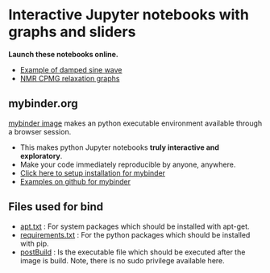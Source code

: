 # Interactive Jupyter notebooks with graphs and sliders
**Launch these notebooks online.**

* [Example of damped sine wave](https://mybinder.org/v2/gh/tlinnet/mybinder_relax/master?filepath=plot_sin.ipynb)
* [NMR CPMG relaxation graphs](https://mybinder.org/v2/gh/tlinnet/mybinder_relax/master?filepath=CPMG_NMR_relax_interactive.ipynb)

## mybinder.org
[mybinder image](https://mybinder.org) makes an python executable environment available through a browser session. 

* This makes python Jupyter notebooks **truly interactive and exploratory**. 
* Make your code immediately reproducible by anyone, anywhere.
* [Click here to setup installation for mybinder](https://repo2docker.readthedocs.io/en/latest/samples.html)
* [Examples on github for mybinder](https://github.com/binder-examples)

## Files used for bind

* [apt.txt](https://github.com/tlinnet/mybinder_relax/blob/master/apt.txt) : For system packages which should be installed with apt-get.
* [requirements.txt](https://github.com/tlinnet/mybinder_relax/blob/master/requirements.txt) : For the python packages which should be installed with pip.
* [postBuild](https://github.com/tlinnet/mybinder_relax/blob/master/postBuild) : Is the executable file which should be executed after the image is build. Note, there is no sudo privilege available here.